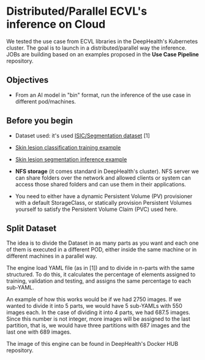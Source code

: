 # Distributed/Parallel ECVL's inference on Cloud

We tested the use case from ECVL libraries in the DeepHealth's Kubernetes cluster. The goal is to launch in a distributed/parallel way the inference. JOBs are building based on an examples proposed in the **Use Case Pipeline** repository.

## Objectives

- From an AI model in "bin" format, run the inference of the use case in different pod/machines.

## Before you begin

- Dataset used: it's used [ISIC/Segmentation dataset](https://github.com/deephealthproject/use_case_pipeline/blob/master/README.md) [1]

- [Skin lesion classification training example](https://github.com/deephealthproject/pyecvl/blob/master/examples/use_case_pipeline/skin_lesion_classification_training.py)

- [Skin lesion segmentation inference example](https://github.com/deephealthproject/pyecvl/blob/master/examples/use_case_pipeline/skin_lesion_segmentation_inference.py)

- **NFS storage** (it comes standard in DeepHealth's cluster). NFS server we can share folders over the network and allowed clients or system can access those shared folders and can use them in their applications.
  
- You need to either have a dynamic Persistent Volume (PV) provisioner with a default StorageClass, or statically provision Persistent Volumes yourself to satisfy the Persistent Volume Claim (PVC) used here.

## Split Dataset

The idea is to divide the Dataset in as many parts as you want and each one of them is executed in a different POD, either inside the same machine or in different machines in a parallel way.

The engine load YAML file (as in [1]) and to divide in n-parts with the same structured. To do this, it calculates the percentage of elements assigned to training, validation and testing, and assigns the same percentage to each sub-YAML. 

An example of how this works would be if we had 2750 images. If we wanted to divide it into 5 parts, we would have 5 sub-YAMLs with 550 images each. In the case of dividing it into 4 parts, we had 687.5 images. Since this number is not integer, more images will be assigned to the last partition, that is, we would have three partitions with 687 images and the last one with 689 images.

The image of this engine can be found in DeepHealth's Docker HUB repository.